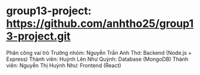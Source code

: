 # group13-project: https://github.com/anhtho25/group13-project.git
Phân công vai trò
Trưởng nhóm: Nguyễn Trần Anh Thơ: Backend (Node.js + Express)
Thành viên: Huỳnh Lên Như Quỳnh: Database (MongoDB)
Thành viên: Nguyễn Thị Huỳnh Như: Frontend (React)
